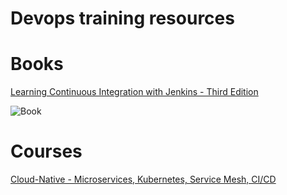 # Devops training resources


# Books

[Learning Continuous Integration with Jenkins - Third Edition](https://learning.oreilly.com/library/view/learning-continuous-integration/9781835087732/)

![Book](https://learning.oreilly.com/api/v2/epubs/urn:orm:book:9781835087732/files/image/Cover.png)


# Courses

[Cloud-Native - Microservices, Kubernetes, Service Mesh, CI/CD](https://learning.oreilly.com/course/cloud-native-microservices/9781837023332/)
